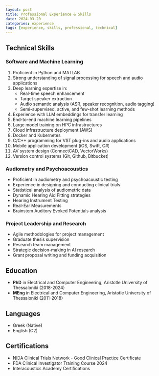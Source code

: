 ```yaml
---
layout: post
title: Professional Experience & Skills
date: 2024-03-20
categories: experience
tags: [experience, skills, professional, technical]
---
```


## Technical Skills

### Software and Machine Learning
1. Proficient in Python and MATLAB
2. Strong understanding of signal processing for speech and audio applications
3. Deep learning expertise in:
   - Real-time speech enhancement
   - Target speaker extraction
   - Audio semantic analysis (ASR, speaker recognition, audio tagging)
   - Semi-supervised, active, and few-shot learning methods
4. Experience with LLM embeddings for transfer learning
5. End-to-end machine learning pipelines
6. Large model training on HPC infrastructures
7. Cloud infrastructure deployment (AWS)
8. Docker and Kubernetes
9. C/C++ programming for VST plug-ins and audio applications
10. Mobile application development (iOS, Swift, C#)
11. AV system design (ConnectCAD, VectorWorks)
12. Version control systems (Git, Github, Bitbucket)

### Audiometry and Psychoacoustics
- Proficient in audiometry and psychoacoustic testing
- Experience in designing and conducting clinical trials
- Statistical analysis of audiometric data
- Dynamic Hearing Aid Fitting strategies
- Hearing Instrument Testing
- Real-Ear Measurements
- Brainstem Auditory Evoked Potentials analysis

### Project Leadership and Research
- Agile methodologies for project management
- Graduate thesis supervision
- Research team management
- Strategic decision-making in AI research
- Grant proposal writing and funding acquisition

## Education
- **PhD** in Electrical and Computer Engineering, Aristotle University of Thessaloniki (2018-2024)
- **MEng** in Electrical and Computer Engineering, Aristotle University of Thessaloniki (2011-2018)

## Languages
- Greek (Native)
- English (C2)

## Certifications
- NIDA Clinical Trials Network - Good Clinical Practice Certificate
- FDA Clinical Investigator Training Course 2024
- Interacoustics Academy Certifications 